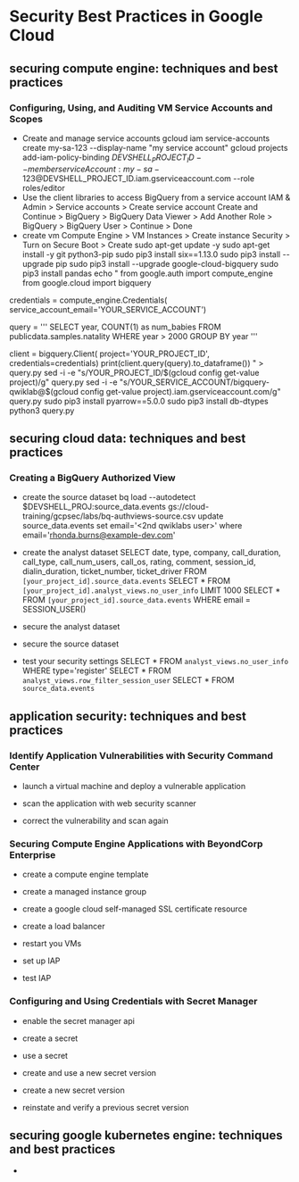 # Security Best Practices in Google Cloud

## securing compute engine: techniques and best practices
### Configuring, Using, and Auditing VM Service Accounts and Scopes
- Create and manage service accounts
gcloud iam service-accounts create my-sa-123 --display-name "my service account"
gcloud projects add-iam-policy-binding $DEVSHELL_PROJECT_ID --member serviceAccount:my-sa-123@$DEVSHELL_PROJECT_ID.iam.gserviceaccount.com --role roles/editor
- Use the client libraries to access BigQuery from a service account
IAM & Admin > Service accounts > Create service account
Create and Continue > BigQuery > BigQuery Data Viewer > Add Another Role > BigQuery > BigQuery User > Continue > Done
- create vm
Compute Engine > VM Instances > Create instance
Security > Turn on Secure Boot > Create
sudo apt-get update -y
sudo apt-get install -y git python3-pip
sudo pip3 install six==1.13.0
sudo pip3 install --upgrade pip
sudo pip3 install --upgrade google-cloud-bigquery
sudo pip3 install pandas
echo "
from google.auth import compute_engine
from google.cloud import bigquery

credentials = compute_engine.Credentials(
    service_account_email='YOUR_SERVICE_ACCOUNT')

query = '''
SELECT
  year,
  COUNT(1) as num_babies
FROM
  publicdata.samples.natality
WHERE
  year > 2000
GROUP BY
  year
'''

client = bigquery.Client(
    project='YOUR_PROJECT_ID',
    credentials=credentials)
print(client.query(query).to_dataframe())
" > query.py
sed -i -e "s/YOUR_PROJECT_ID/$(gcloud config get-value project)/g" query.py
sed -i -e "s/YOUR_SERVICE_ACCOUNT/bigquery-qwiklab@$(gcloud config get-value project).iam.gserviceaccount.com/g" query.py
sudo pip3 install pyarrow==5.0.0
sudo pip3 install db-dtypes
python3 query.py
## securing cloud data: techniques and best practices
### Creating a BigQuery Authorized View
- create the source dataset
bq load --autodetect $DEVSHELL_PROJ:source_data.events gs://cloud-training/gcpsec/labs/bq-authviews-source.csv
update source_data.events set email='<2nd qwiklabs user>' where email='rhonda.burns@example-dev.com'
- create the analyst dataset
SELECT
  date,
  type,
  company,
  call_duration,
  call_type,
  call_num_users,
  call_os,
  rating,
  comment,
  session_id,
  dialin_duration,
  ticket_number,
  ticket_driver
FROM
  `[your_project_id].source_data.events`
SELECT
  *
FROM
  `[your_project_id].analyst_views.no_user_info`
LIMIT
  1000
SELECT
  *
FROM
  `[your_project_id].source_data.events`
WHERE
  email = SESSION_USER()
- secure the analyst dataset

- secure the source dataset

- test your security settings
SELECT
  *
FROM
  `analyst_views.no_user_info`
WHERE
  type='register'
SELECT
  *
FROM
  `analyst_views.row_filter_session_user`
SELECT
  *
FROM
  `source_data.events`
## application security: techniques and best practices
### Identify Application Vulnerabilities with Security Command Center
- launch a virtual machine and deploy a vulnerable application

- scan the application with web security scanner

- correct the vulnerability and scan again

### Securing Compute Engine Applications with BeyondCorp Enterprise
- create a compute engine template

- create a managed instance group

- create a google cloud self-managed SSL certificate resource

- create a load balancer

- restart you VMs

- set up IAP

- test IAP

### Configuring and Using Credentials with Secret Manager
- enable the secret manager api

- create a secret

- use a secret

- create and use a new secret version

- create a new secret version

- reinstate and verify a previous secret version

## securing google kubernetes engine: techniques and best practices
- 